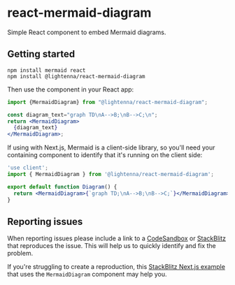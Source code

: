 # react-mermaid-diagram

Simple React component to embed Mermaid diagrams.

## Getting started

```
npm install mermaid react
npm install @lightenna/react-mermaid-diagram
```

Then use the component in your React app:

```jsx
import {MermaidDiagram} from "@lightenna/react-mermaid-diagram";

const diagram_text="graph TD\nA-->B;\nB-->C;\n";
return <MermaidDiagram>
  {diagram_text}
</MermaidDiagram>;
```

If using with Next.js, Mermaid is a client-side library, so you'll need your containing component to identify that it's running on the client side:

```jsx
'use client';
import { MermaidDiagram } from '@lightenna/react-mermaid-diagram';

export default function Diagram() {
  return <MermaidDiagram>{`graph TD;\nA-->B;\nB-->C;`}</MermaidDiagram>;
}
```

## Reporting issues

When reporting issues please include a link to a [CodeSandbox](https://codesandbox.io/) or [StackBlitz](https://stackblitz.com/) that reproduces the issue. This will help us to quickly identify and fix the problem.

If you're struggling to create a reproduction, this [StackBlitz Next.js example](https://stackblitz.com/edit/stackblitz-starters-xzmlstlh) that uses the `MermaidDiagram` component may help you.
